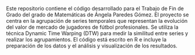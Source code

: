 Este repositorio contiene el código desarrollado para el Trabajo de Fin de Grado del grado de Matemáticas de Ángela Paredes Gómez. El proyecto se centra en la agrupación de series temporales que representan la evolución del valor de mercado de jugadores de fútbol profesionales. Se utiliza la técnica Dynamic Time Warping (DTW) para medir la similitud entre series y realizar los agrupamientos. El código está escrito en R e incluye la preparación de los datos y el análisis y visualización de los resultados.
